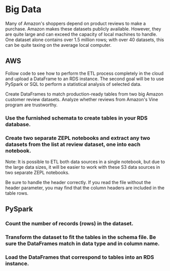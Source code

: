 # Big Data 

 Many of Amazon's shoppers depend on product reviews to make a purchase. Amazon makes these datasets publicly available. However, they are quite large and can exceed the capacity of local machines to handle. One dataset alone contains over 1.5 million rows; with over 40 datasets, this can be quite taxing on the average local computer. 

## AWS
Follow code to see how to  perform the ETL process completely in the cloud and upload a DataFrame to an RDS instance. The second goal will be to use PySpark or SQL to perform a statistical analysis of selected data.

Create DataFrames to match production-ready tables from two big Amazon customer review datasets.
Analyze whether reviews from Amazon's Vine program are trustworthy.


### Use the furnished schemata to create tables in your RDS database.

### Create two separate ZEPL notebooks and extract any two datasets from the list at review dataset, one into each notebook.

Note: It is possible to ETL both data sources in a single notebook, but due to the large data sizes, it will be easier to work with these S3 data sources in two separate ZEPL notebooks.

Be sure to handle the header correctly. If you read the file without the header parameter, you may find that the column headers are included in the table rows.

## PySpark
### Count the number of records (rows) in the dataset.

### Transform the dataset to fit the tables in the schema file. Be sure the DataFrames match in data type and in column name.

### Load the DataFrames that correspond to tables into an RDS instance.